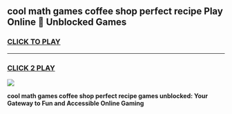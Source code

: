 
## cool math games coffee shop perfect recipe Play Online 👋 Unblocked Games
<h3>
<a href="https://news.freeplayer.one?title=cool_math_games_coffee_shop_perfect_recipe&ref=17CMG">CLICK TO PLAY</a></h3>
<hr>

<h3>
<a href="https://news.freeplayer.one?title=cool_math_games_coffee_shop_perfect_recipe&ref=17CMG">CLICK 2 PLAY</a>
  
</h3>

<a href="https://news.freeplayer.one?title=cool_math_games_coffee_shop_perfect_recipe&ref=17CMG/"><img src="https://clearcache.store/games.png"></a>


**cool math games coffee shop perfect recipe games unblocked: Your Gateway to Fun and Accessible Online Gaming**
